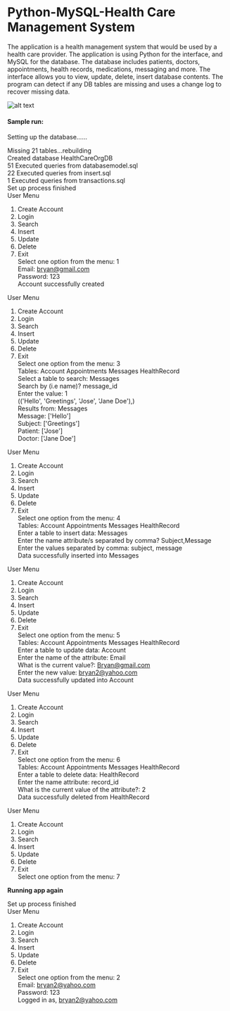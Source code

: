 # Python-MySQL-Health Care Management System

The application is a health management system that would be used by a health care provider. The application is using Python for the interface, and MySQL for the database. The database includes patients, doctors, appointments, health records, medications, messaging and more. The interface allows you to view, update, delete, insert database contents. The program can detect if any DB tables are missing and uses a change log to recover missing data.

![alt text](https://i.imgur.com/RIIEkl3.png)

#### Sample run:

Setting up the database......  

Missing 21 tables...rebuilding  
Created database HealthCareOrgDB  
51 Executed queries from databasemodel.sql   
22 Executed queries from insert.sql  
1 Executed queries from transactions.sql  
Set up process finished  
User Menu  
1. Create Account   
2. Login  
3. Search  
4. Insert  
5. Update  
6. Delete  
7. Exit    
Select one option from the menu: 1   
Email: bryan@gmail.com  
Password: 123  
Account successfully created  

User Menu  
1. Create Account  
2. Login  
3. Search  
4. Insert  
5. Update  
6. Delete  
7. Exit  
Select one option from the menu: 3  
Tables: Account Appointments Messages HealthRecord  
Select a table to search: Messages    
Search by (i.e name)? message_id   
Enter the value: 1  
(('Hello', 'Greetings', 'Jose', 'Jane Doe'),)   
Results from: Messages  
Message: ['Hello']  
Subject: ['Greetings']  
Patient: ['Jose']   
Doctor: ['Jane Doe']    

User Menu  
1. Create Account   
2. Login  
3. Search  
4. Insert  
5. Update  
6. Delete   
7. Exit  
Select one option from the menu: 4  
Tables: Account Appointments Messages HealthRecord  
Enter a table to insert data: Messages  
Enter the name attribute/s separated by comma? Subject,Message   
Enter the values separated by comma: subject, message  
Data successfully inserted into Messages  

User Menu  
1. Create Account   
2. Login  
3. Search   
4. Insert     
5. Update   
6. Delete   
7. Exit  
Select one option from the menu: 5  
Tables: Account Appointments Messages HealthRecord  
Enter a table to update data: Account  
Enter the name of the attribute: Email  
What is the current value?: Bryan@gmail.com   
Enter the new value: bryan2@yahoo.com   
Data successfully updated into Account  

User Menu  
1. Create Account   
2. Login  
3. Search  
4. Insert  
5. Update  
6. Delete  
7. Exit  
Select one option from the menu: 6  
Tables: Account Appointments Messages HealthRecord  
Enter a table to delete data: HealthRecord  
Enter the name attribute: record_id  
What is the current value of the attribute?: 2     
Data successfully deleted from HealthRecord    

User Menu  
1. Create Account   
2. Login  
3. Search  
4. Insert  
5. Update  
6. Delete  
7. Exit  
Select one option from the menu: 7  

**Running app again**  

Set up process finished  
User Menu  
1. Create Account   
2. Login  
3. Search  
4. Insert  
5. Update  
6. Delete  
7. Exit  
Select one option from the menu: 2   
Email: bryan2@yahoo.com   
Password: 123  
Logged in as, bryan2@yahoo.com  

